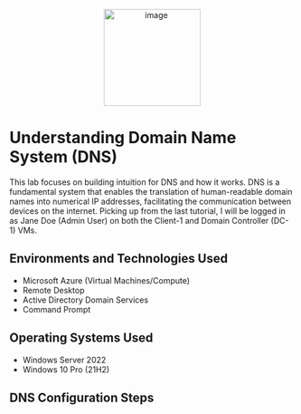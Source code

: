 <p align="center">
<img width="171" alt="image" src="https://github.com/chandy619/intuition-dns/assets/144288806/56212e77-8a1c-4b27-835d-325553023ae7"
>
</p>

<h1>Understanding Domain Name System (DNS)</h1>
This lab focuses on building intuition for DNS and how it works. DNS is a fundamental system that enables the translation of human-readable domain names into numerical IP addresses, facilitating the communication between devices on the internet. Picking up from the last tutorial, I will be logged in as Jane Doe (Admin User) on both the Client-1 and Domain Controller (DC-1) VMs. <br />

<h2>Environments and Technologies Used</h2>

- Microsoft Azure (Virtual Machines/Compute)
- Remote Desktop
- Active Directory Domain Services
- Command Prompt

<h2>Operating Systems Used </h2>

- Windows Server 2022
- Windows 10 Pro (21H2)

<h2>DNS Configuration Steps</h2>
